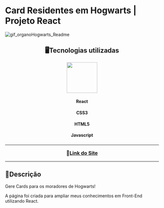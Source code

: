 # Card Residentes em Hogwarts | Projeto React

![gif_organoHogwarts_Readme](https://github.com/EnzowMb/Card-Residentes-Hogwarts-Projeto-React/assets/89809584/64afaf07-c579-4288-8d0b-4db2d535d089#vitrinedev)

<div align="center">

  <h2>🖥Tecnologias utilizadas</h2>

  <img src="https://github.com/EnzowMb/Card-Residentes-Hogwarts-Projeto-React/assets/89809584/b43d033a-35f7-4b8d-b641-c67183e1a40b" width="100px"/><br>
  <h4>React</h4>
  <h4>CSS3</h4>
  <h4>HTML5</h4>
  <h4>Javascript</h4>
  
</div>

<h3 align="center"><hr>🔗<a href="https://card-residentes-hogwarts-projeto-react.vercel.app/" >Link do Site</a><hr></h3>

<h2>📜Descrição</h2>

Gere Cards para os moradores de Hogwarts!

A página foi criada para ampliar meus conhecimentos em Front-End utilizando React.
